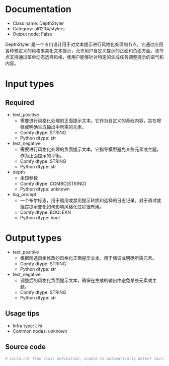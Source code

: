 
# Documentation
- Class name: DepthStyler
- Category: ali1234/stylers
- Output node: False

DepthStyler 是一个专门设计用于对文本提示进行风格化处理的节点。它通过应用各种预定义的风格来美化文本提示，允许用户自定义提示的正面和负面方面。该节点支持通过菜单动态选择风格，使用户能够针对特定的生成任务调整提示的语气和内容。

# Input types
## Required
- text_positive
    - 需要进行风格化处理的正面提示文本。它作为自定义的基础内容，旨在增强或明确生成输出中所需的元素。
    - Comfy dtype: STRING
    - Python dtype: str
- text_negative
    - 需要进行风格化处理的负面提示文本。它指导模型避免某些元素或主题，作为正面提示的平衡。
    - Comfy dtype: STRING
    - Python dtype: str
- depth
    - 未知参数
    - Comfy dtype: COMBO[STRING]
    - Python dtype: unknown
- log_prompt
    - 一个布尔标志，用于启用或禁用提示转换和选择的日志记录。对于调试或跟踪提示变化如何影响风格化过程很有用。
    - Comfy dtype: BOOLEAN
    - Python dtype: bool

# Output types
- text_positive
    - 根据所选风格修改的风格化正面提示文本，用于强调或明确所需元素。
    - Comfy dtype: STRING
    - Python dtype: str
- text_negative
    - 调整后的风格化负面提示文本，确保在生成的输出中避免某些元素或主题。
    - Comfy dtype: STRING
    - Python dtype: str


## Usage tips
- Infra type: `CPU`
- Common nodes: unknown


## Source code
```python
# Could not find class definition, unable to automatically detect source code
```
